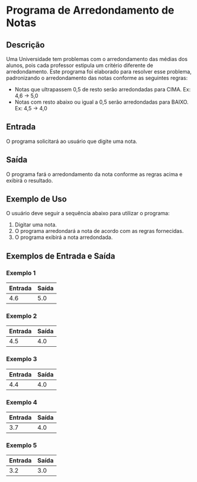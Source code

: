 # Programa de Arredondamento de Notas

## Descrição

Uma Universidade tem problemas com o arredondamento das médias dos alunos, pois cada professor estipula um critério diferente de arredondamento. Este programa foi elaborado para resolver esse problema, padronizando o arredondamento das notas conforme as seguintes regras:

- Notas que ultrapassem 0,5 de resto serão arredondadas para CIMA. Ex: 4,6 → 5,0
- Notas com resto abaixo ou igual a 0,5 serão arredondadas para BAIXO. Ex: 4,5 → 4,0

## Entrada

O programa solicitará ao usuário que digite uma nota.

## Saída

O programa fará o arredondamento da nota conforme as regras acima e exibirá o resultado.

## Exemplo de Uso

O usuário deve seguir a sequência abaixo para utilizar o programa:

1. Digitar uma nota.
2. O programa arredondará a nota de acordo com as regras fornecidas.
3. O programa exibirá a nota arredondada.

## Exemplos de Entrada e Saída

### Exemplo 1

| Entrada | Saída |
|---------|-------|
| 4.6     | 5.0   |

### Exemplo 2

| Entrada | Saída |
|---------|-------|
| 4.5     | 4.0   |

### Exemplo 3

| Entrada | Saída |
|---------|-------|
| 4.4     | 4.0   |

### Exemplo 4

| Entrada | Saída |
|---------|-------|
| 3.7     | 4.0   |

### Exemplo 5

| Entrada | Saída |
|---------|-------|
| 3.2     | 3.0   |
